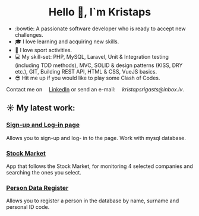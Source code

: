 
<h1 align="center">
  Hello 👋, I`m Kristaps
</h1>


- :bowtie: A passionate software developer who is ready to accept new challenges.
- :mortar_board: I love learning and acquiring new skills.
- :running: I love sport activities.
- :computer: My skill-set: PHP, MySQL, Laravel, Unit & Integration testing (including TDD methods), MVC, SOLID & design patterns (KISS, DRY etc.), GIT, Building REST API, HTML & CSS, VueJS basics.
- :sunglasses: Hit me up if you would like to play some Clash of Codes.

Contact me on <img src="https://cdn-icons-png.flaticon.com/512/174/174857.png" width="10">
[LinkedIn](https://www.linkedin.com/in/kristapsrigasts/)
or send an e-mail:
<img src="https://company.inbox.lv/files/2012/03/inbox.lv-520x275.jpg" width="10">
_kristapsrigasts@inbox.lv_.


## :sunny: My latest work:  

### [Sign-up and Log-in page](https://github.com/KristapsRigasts/register_login) 
Allows you to sign-up and log- in to the page. Work with mysql database.  

### [Stock Market](https://github.com/KristapsRigasts/stock_api) 
App that follows the Stock Market, for monitoring 4 selected companies and searching the ones you select.

### [Person Data Register](https://github.com/KristapsRigasts/register_person_data)
Allows you to register a person in the database by name, surname and personal ID code.




